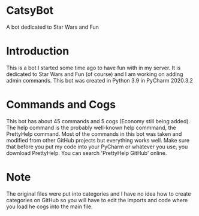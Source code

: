# CatsyBot
A bot dedicated to Star Wars and Fun
# Introduction
This is a bot I started some time ago to have fun with in my server. It is dedicated to Star Wars and Fun (of course) and I am working on adding admin commands. This bot was created in Python 3.9 in PyCharm 2020.3.2
# Commands and Cogs
This bot has about 45 commands and 5 cogs (Economy still being added). The help command is the probably well-known help commmand, the PrettyHelp command. Most of the commands in this bot was taken and modified from other GitHub projects but everything works well. Make sure that before you put my code into your PyCharm or whatever you use, you download PrettyHelp. You can search 'PrettyHelp GitHub' online.
# Note
The original files were put into categories and I have no idea how to create categories on GitHub so you will have to edit the imports and code where you load he cogs into the main file.
